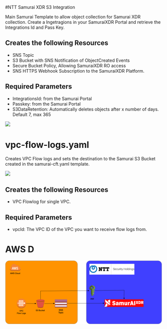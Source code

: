 
#NTT Samurai XDR S3 Integration

Main Samurai Template to allow object collection for Samurai XDR collection.
Create a Ingetragions in your SamuraiXDR Portal and retrieve the Integrations Id and Pass Key. 

## Creates the following Resources
* SNS Topic
* S3 Bucket with SNS Notification of ObjectCreated Events
* Secure Bucket Policy, Allowing SamuraiXDR RO access
* SNS HTTPS Webhook Subscription to the SamuraiXDR Platform. 

## Required Parameters
* IntegrationsId: from the Samurai Portal
* Passkey: from the Samurai Portal
* S3DataRetention: Automatically deletes objects after x number of days. Default 7, max 365


[![](https://s3.amazonaws.com/cloudformation-examples/cloudformation-launch-stack.png)](https://console.aws.amazon.com/cloudformation/home#/stacks/new?stackName=NTTSamuraiS3Stack&templateURL=https://samurai-cft-templates.s3.eu-central-1.amazonaws.com/prod/samurai-cft.yaml)

# vpc-flow-logs.yaml
Creates VPC Flow logs and sets the destination to the Samurai S3 Bucket created in the samurai-cft.yaml template. 

[![](https://s3.amazonaws.com/cloudformation-examples/cloudformation-launch-stack.png)](https://console.aws.amazon.com/cloudformation/home#/stacks/new?stackName=NTTSamuraiS3Stack&templateURL=https://samurai-cft-templates.s3.eu-central-1.amazonaws.com/prod/vpc-flow-logs.yaml)
## Creates the following Resources
* VPC Flowlog for single VPC. 

## Required Parameters
* vpcId: The VPC ID of the VPC you want to receive flow logs from. 

# AWS D

![Topology](images/topology.png)

